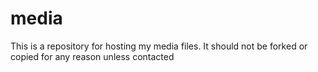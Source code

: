 # media
This is a repository for hosting my media files. It should not be forked or copied for any reason unless contacted
